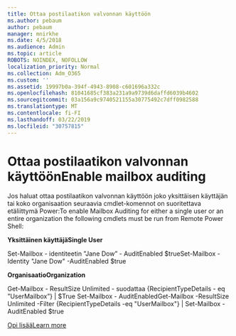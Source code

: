 ```yaml
---
title: Ottaa postilaatikon valvonnan käyttöön
ms.author: pebaum
author: pebaum
manager: mnirkhe
ms.date: 4/5/2018
ms.audience: Admin
ms.topic: article
ROBOTS: NOINDEX, NOFOLLOW
localization_priority: Normal
ms.collection: Adm_O365
ms.custom: ''
ms.assetid: 19997b0a-394f-4943-8908-c601696a332c
ms.openlocfilehash: 81041685cf383a231a9a9739d6daffd6039b4602
ms.sourcegitcommit: 03a156a9c9740521155a30775492c7dff0982588
ms.translationtype: MT
ms.contentlocale: fi-FI
ms.lasthandoff: 03/22/2019
ms.locfileid: "30757815"
---
```

# <a name="enable-mailbox-auditing"></a><span data-ttu-id="e3a72-102">Ottaa postilaatikon valvonnan käyttöön</span><span class="sxs-lookup"><span data-stu-id="e3a72-102">Enable mailbox auditing</span></span>

<span data-ttu-id="e3a72-103">Jos haluat ottaa postilaatikon valvonnan käyttöön joko yksittäisen käyttäjän tai koko organisaation seuraavia cmdlet-komennot on suoritettava etäliittymä Power:</span><span class="sxs-lookup"><span data-stu-id="e3a72-103">To enable Mailbox Auditing for either a single user or an entire organization the following cmdlets must be run from Remote Power Shell:</span></span>
  
 <span data-ttu-id="e3a72-104">**Yksittäinen käyttäjä**</span><span class="sxs-lookup"><span data-stu-id="e3a72-104">**Single User**</span></span>
  
<span data-ttu-id="e3a72-105">Set-Mailbox - identiteetin ”Jane Dow” - AuditEnabled $true</span><span class="sxs-lookup"><span data-stu-id="e3a72-105">Set-Mailbox -Identity "Jane Dow" -AuditEnabled $true</span></span>
  
 <span data-ttu-id="e3a72-106">**Organisaatio**</span><span class="sxs-lookup"><span data-stu-id="e3a72-106">**Organization**</span></span>
  
<span data-ttu-id="e3a72-107">Get-Mailbox - ResultSize Unlimited - suodattaa {RecipientTypeDetails - eq ”UserMailbox”} | $True Set-Mailbox - AuditEnabled</span><span class="sxs-lookup"><span data-stu-id="e3a72-107">Get-Mailbox -ResultSize Unlimited -Filter {RecipientTypeDetails -eq "UserMailbox"} | Set-Mailbox -AuditEnabled $true</span></span>
  
[<span data-ttu-id="e3a72-108">Opi lisää</span><span class="sxs-lookup"><span data-stu-id="e3a72-108">Learn more</span></span>](https://support.office.com/article/aaca8987-5b62-458b-9882-c28476a66918)
  

